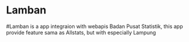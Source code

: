 # Lamban

#Lamban is a app integraion with webapis Badan Pusat Statistik, this app provide feature sama as Allstats, but with especially Lampung
